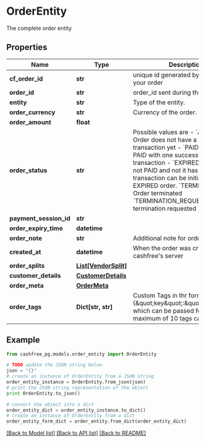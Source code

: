 # OrderEntity

The complete order entity

## Properties
Name | Type | Description | Notes
------------ | ------------- | ------------- | -------------
**cf_order_id** | **str** | unique id generated by cashfree for your order | [optional] 
**order_id** | **str** | order_id sent during the api request | [optional] 
**entity** | **str** | Type of the entity. | [optional] 
**order_currency** | **str** | Currency of the order. Example INR | [optional] 
**order_amount** | **float** |  | [optional] 
**order_status** | **str** | Possible values are  - &#x60;ACTIVE&#x60;: Order does not have a sucessful transaction yet - &#x60;PAID&#x60;: Order is PAID with one successful transaction - &#x60;EXPIRED&#x60;: Order was not PAID and not it has expired. No transaction can be initiated for an EXPIRED order. &#x60;TERMINATED&#x60;: Order terminated &#x60;TERMINATION_REQUESTED&#x60;: Order termination requested | [optional] 
**payment_session_id** | **str** |  | [optional] 
**order_expiry_time** | **datetime** |  | [optional] 
**order_note** | **str** | Additional note for order | [optional] 
**created_at** | **datetime** | When the order was created at cashfree&#39;s server | [optional] 
**order_splits** | [**List[VendorSplit]**](VendorSplit.md) |  | [optional] 
**customer_details** | [**CustomerDetails**](CustomerDetails.md) |  | [optional] 
**order_meta** | [**OrderMeta**](OrderMeta.md) |  | [optional] 
**order_tags** | **Dict[str, str]** | Custom Tags in thr form of {\&quot;key\&quot;:\&quot;value\&quot;} which can be passed for an order. A maximum of 10 tags can be added | [optional] 

## Example

```python
from cashfree_pg.models.order_entity import OrderEntity

# TODO update the JSON string below
json = "{}"
# create an instance of OrderEntity from a JSON string
order_entity_instance = OrderEntity.from_json(json)
# print the JSON string representation of the object
print OrderEntity.to_json()

# convert the object into a dict
order_entity_dict = order_entity_instance.to_dict()
# create an instance of OrderEntity from a dict
order_entity_form_dict = order_entity.from_dict(order_entity_dict)
```
[[Back to Model list]](../README.md#documentation-for-models) [[Back to API list]](../README.md#documentation-for-api-endpoints) [[Back to README]](../README.md)



